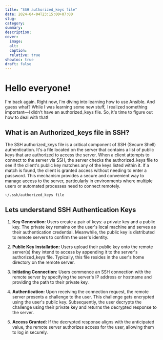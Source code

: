 ```yaml
---
title: "SSH authorized_keys file"
date: 2024-04-04T23:15:00+07:00
slug: 
category: 
summary:
description: 
cover:
  image:  
  alt:
  caption: 
  relative: true
showtoc: true
draft: false
---
```


# Hello everyone!


I'm back again. Right now, I'm diving into learning how to use Ansible. And guess what? While I was learning some new stuff, I realized something important—I didn't have an authorized_keys file. So, it's time to figure out how to deal with that!

## What is an Authorized_keys file in SSH?

The SSH authorized_keys file is a critical component of SSH (Secure Shell) authentication. It's a file located on the server that contains a list of public keys that are authorized to access the server. When a client attempts to connect to the server via SSH, the server checks the authorized_keys file to see if the client's public key matches any of the keys listed within it. If a match is found, the client is granted access without needing to enter a password. This mechanism provides a secure and convenient way to manage access to the server, particularly in environments where multiple users or automated processes need to connect remotely.

    ~/.ssh/authorized_keys file

## Lets understand SSH Authentication Keys


1. **Key Generation:** Users create a pair of keys: a private key and a public key. The private key remains on the user's local machine and serves as their authentication credential. Meanwhile, the public key is distributed to remote servers to confirm the user's identity.

2. **Public Key Installation:** Users upload their public key onto the remote server(s) they intend to access by appending it to the server's authorized_keys file. Typically, this file resides in the user's home directory on the remote server.

3. **Initiating Connection:** Users commence an SSH connection with the remote server by specifying the server's IP address or hostname and providing the path to their private key.

4. **Authentication:** Upon receiving the connection request, the remote server presents a challenge to the user. This challenge gets encrypted using the user's public key. Subsequently, the user decrypts the challenge using their private key and returns the decrypted response to the server.

5. **Access Granted:** If the decrypted response aligns with the anticipated value, the remote server authorizes access for the user, allowing them to log in securely.


